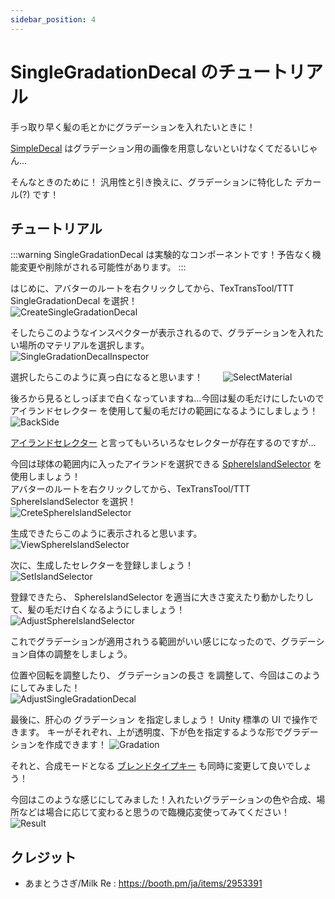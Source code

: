 ```yaml
---
sidebar_position: 4
---
```


# SingleGradationDecal のチュートリアル

手っ取り早く髪の毛とかにグラデーションを入れたいときに！

[SimpleDecal](/docs/Reference/SimpleDecal) はグラデーション用の画像を用意しないといけなくてだるいじゃん...

そんなときのために！ 汎用性と引き換えに、グラデーションに特化した デカール(?) です！

## チュートリアル

:::warning
SingleGradationDecal は実験的なコンポーネントです！予告なく機能変更や削除がされる可能性があります。
:::

はじめに、アバターのルートを右クリックしてから、TexTransTool/TTT SingleGradationDecal を選択！  
![CreateSingleGradationDecal](img/sgd-CreateSingleGradationDecal.png)

そしたらこのようなインスペクターが表示されるので、グラデーションを入れたい場所のマテリアルを選択します。  
![SingleGradationDecalInspector](img/sgd-SingleGradationDecalInspector.png)

選択したらこのように真っ白になると思います！　　
![SelectMaterial](img/sgd-SelectMaterial.png)

後ろから見るとしっぽまで白くなっていますね...今回は髪の毛だけにしたいので アイランドセレクター を使用して髪の毛だけの範囲になるようにしましょう！  
![BackSide](img/sgd-BackSide.png)

[アイランドセレクター](/docs/Reference/IslandSelector) と言ってもいろいろなセレクターが存在するのですが...

今回は球体の範囲内に入ったアイランドを選択できる [SphereIslandSelector](/docs/Reference/IslandSelector#boxislandselector--sphereislandselector) を使用しましょう！  
アバターのルートを右クリックしてから、TexTransTool/TTT SphereIslandSelector を選択！  
![CreteSphereIslandSelector](img/sgd-CreteSphereIslandSelector.png)

生成できたらこのように表示されると思います。  
![ViewSphereIslandSelector](img/sgd-ViewSphereIslandSelector.png)

次に、生成したセレクターを登録しましょう！  
![SetIslandSelector](img/sgd-SetIslandSelector.png)

登録できたら、 SphereIslandSelector を適当に大きさ変えたり動かしたりして、髪の毛だけ白くなるようにしましょう！  
![AdjustSphereIslandSelector](img/sgd-AdjustSphereIslandSelector.png)

これでグラデーションが適用されうる範囲がいい感じになったので、グラデーション自体の調整をしましょう。

位置や回転を調整したり、 グラデーションの長さ を調整して、今回はこのようにしてみました！  
![AdjustSingleGradationDecal](img/sgd-AdjustSingleGradationDecal.png)

最後に、肝心の グラデーション を指定しましょう！ Unity 標準の UI で操作できます。
キーがそれぞれ、上が透明度、下が色を指定するような形でグラデーションを作成できます！
![Gradation](img/sgd-Gradation.png)

それと、合成モードとなる [ブレンドタイプキー](/docs/Reference/Common/BlendTypeKey) も同時に変更して良いでしょう！

今回はこのような感じにしてみました！入れたいグラデーションの色や合成、場所などは場合に応じて変わると思うので臨機応変使ってみてください！
![Result](img/sgd-Result.png)

## クレジット

- あまとうさぎ/Milk Re : https://booth.pm/ja/items/2953391
